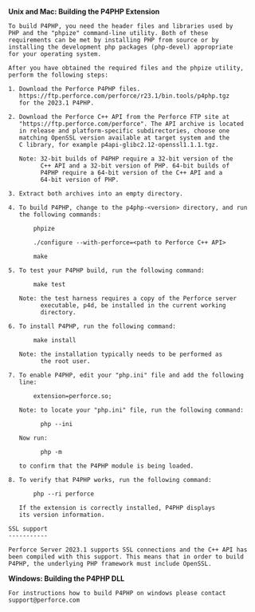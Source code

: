 **Unix and Mac: Building the P4PHP Extension**

    To build P4PHP, you need the header files and libraries used by
    PHP and the "phpize" command-line utility. Both of these
    requirements can be met by installing PHP from source or by
    installing the development php packages (php-devel) appropriate
    for your operating system.

    After you have obtained the required files and the phpize utility,
    perform the following steps:

    1. Download the Perforce P4PHP files.
       https://ftp.perforce.com/perforce/r23.1/bin.tools/p4php.tgz
       for the 2023.1 P4PHP.

    2. Download the Perforce C++ API from the Perforce FTP site at
       "https://ftp.perforce.com/perforce". The API archive is located
       in release and platform-specific subdirectories, choose one
       matching OpenSSL version available at target system and the
       C library, for example p4api-glibc2.12-openssl1.1.1.tgz.

       Note: 32-bit builds of P4PHP require a 32-bit version of the
             C++ API and a 32-bit version of PHP. 64-bit builds of
             P4PHP require a 64-bit version of the C++ API and a
             64-bit version of PHP.

    3. Extract both archives into an empty directory.

    4. To build P4PHP, change to the p4php-<version> directory, and run
       the following commands:

           phpize

           ./configure --with-perforce=<path to Perforce C++ API>

           make

    5. To test your P4PHP build, run the following command:

           make test

       Note: the test harness requires a copy of the Perforce server
             executable, p4d, be installed in the current working
             directory.

    6. To install P4PHP, run the following command:

           make install

       Note: the installation typically needs to be performed as
             the root user.

    7. To enable P4PHP, edit your "php.ini" file and add the following
       line:

           extension=perforce.so;

       Note: to locate your "php.ini" file, run the following command:

             php --ini

       Now run:

             php -m

       to confirm that the P4PHP module is being loaded.

    8. To verify that P4PHP works, run the following command:

           php --ri perforce

       If the extension is correctly installed, P4PHP displays
       its version information.

    SSL support
    -----------

    Perforce Server 2023.1 supports SSL connections and the C++ API has
    been compiled with this support. This means that in order to build
    P4PHP, the underlying PHP framework must include OpenSSL.
    

**Windows: Building the P4PHP DLL**

    For instructions how to build P4PHP on windows please contact support@perforce.com
